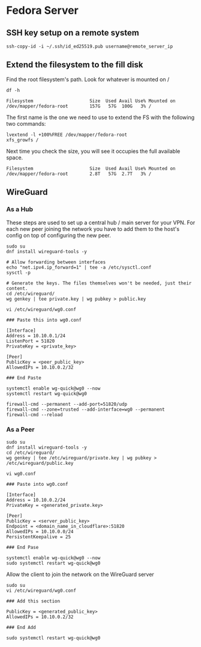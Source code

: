 # Fedora Server

## SSH key setup on a remote system

```
ssh-copy-id -i ~/.ssh/id_ed25519.pub username@remote_server_ip
```

## Extend the filesystem to the fill disk

Find the root filesystem's path. Look for whatever is mounted on /

```
df -h

Filesystem                     Size  Used Avail Use% Mounted on
/dev/mapper/fedora-root        157G   57G  100G   3% /
```

The first name is the one we need to use to extend the FS with the following two commands:

```
lvextend -l +100%FREE /dev/mapper/fedora-root
xfs_growfs /
```

Next time you check the size, you will see it occupies the full available space.

```
Filesystem                     Size  Used Avail Use% Mounted on
/dev/mapper/fedora-root        2.8T   57G  2.7T   3% /
```

## WireGuard

### As a Hub

These steps are used to set up a central hub / main server for your VPN. For each new peer joining the network you have to add them to the host's config on top of configuring the new peer.

```
sudo su
dnf install wireguard-tools -y

# Allow forwarding between interfaces
echo "net.ipv4.ip_forward=1" | tee -a /etc/sysctl.conf
sysctl -p

# Generate the keys. The files themselves won't be needed, just their content.
cd /etc/wireguard/
wg genkey | tee private.key | wg pubkey > public.key

vi /etc/wireguard/wg0.conf

### Paste this into wg0.conf

[Interface]
Address = 10.10.0.1/24
ListenPort = 51820
PrivateKey = <private_key>

[Peer]
PublicKey = <peer_public_key>
AllowedIPs = 10.10.0.2/32

### End Paste

systemctl enable wg-quick@wg0 --now
systemctl restart wg-quick@wg0

firewall-cmd --permanent --add-port=51820/udp
firewall-cmd --zone=trusted --add-interface=wg0 --permanent
firewall-cmd --reload
```

### As a Peer

```
sudo su
dnf install wireguard-tools -y
cd /etc/wireguard/
wg genkey | tee /etc/wireguard/private.key | wg pubkey > /etc/wireguard/public.key

vi wg0.conf

### Paste into wg0.conf

[Interface]
Address = 10.10.0.2/24
PrivateKey = <generated_private.key>

[Peer]
PublicKey = <server_public_key>
Endpoint = <domain_name_in_cloudflare>:51820
AllowedIPs = 10.10.0.0/24
PersistentKeepalive = 25

### End Pase

systemctl enable wg-quick@wg0 --now
sudo systemctl restart wg-quick@wg0
```

Allow the client to join the network on the WireGuard server

```
sudo su
vi /etc/wireguard/wg0.conf

### Add this section

PublicKey = <generated_public_key>
AllowedIPs = 10.10.0.2/32

### End Add

sudo systemctl restart wg-quick@wg0
```
